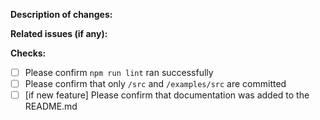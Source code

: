 <!--

 Please make sure the following is filled in before submitting your Pull Request - thanks!

 -->

**Description of changes:**


**Related issues (if any):**


**Checks:**

- [ ] Please confirm `npm run lint` ran successfully
- [ ] Please confirm that only `/src` and `/examples/src` are committed
- [ ] [if new feature] Please confirm that documentation was added to the README.md

